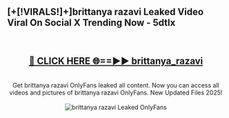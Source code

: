 <h2>[+[!VIRALS!]+]brittanya razavi Leaked Video Viral On Social X Trending Now - 5dtlx</h2>
<br>
<div align="center">
<h2><a href="https://libra.edu.pl?brittanya_razavi" rel="nofollow">🔴 CLICK HERE 🌐==►► brittanya_razavi</a></h2>
<br>
Get brittanya razavi OnlyFans leaked all content. Now you can access all videos and pictures of brittanya razavi OnlyFans. New Updated Files 2025!
<br>
<br>
<a href="https://libra.edu.pl?brittanya_razavi" rel="nofollow" data-target="animated-image.originalLink"><img src="https://i.ibb.co.com/WyWwxjT/player-gif2.gif" alt="brittanya razavi Leaked OnlyFans" style="max-width: 100%; display: inline-block;" data-target="animated-image.originalImage"></a>
</div>
<br>
